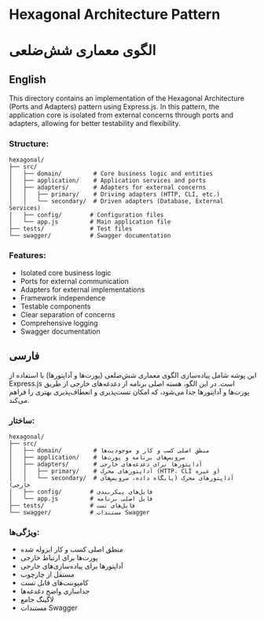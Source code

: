 # Hexagonal Architecture Pattern
# الگوی معماری شش‌ضلعی

## English
This directory contains an implementation of the Hexagonal Architecture (Ports and Adapters) pattern using Express.js. In this pattern, the application core is isolated from external concerns through ports and adapters, allowing for better testability and flexibility.

### Structure:
```
hexagonal/
├── src/
│   ├── domain/         # Core business logic and entities
│   ├── application/    # Application services and ports
│   ├── adapters/       # Adapters for external concerns
│   │   ├── primary/    # Driving adapters (HTTP, CLI, etc.)
│   │   └── secondary/  # Driven adapters (Database, External Services)
│   ├── config/        # Configuration files
│   └── app.js         # Main application file
├── tests/             # Test files
└── swagger/           # Swagger documentation
```

### Features:
- Isolated core business logic
- Ports for external communication
- Adapters for external implementations
- Framework independence
- Testable components
- Clear separation of concerns
- Comprehensive logging
- Swagger documentation

## فارسی
این پوشه شامل پیاده‌سازی الگوی معماری شش‌ضلعی (پورت‌ها و آداپتورها) با استفاده از Express.js است. در این الگو، هسته اصلی برنامه از دغدغه‌های خارجی از طریق پورت‌ها و آداپتورها جدا می‌شود، که امکان تست‌پذیری و انعطاف‌پذیری بهتری را فراهم می‌کند.

### ساختار:
```
hexagonal/
├── src/
│   ├── domain/         # منطق اصلی کسب و کار و موجودیت‌ها
│   ├── application/    # سرویس‌های برنامه و پورت‌ها
│   ├── adapters/       # آداپتورها برای دغدغه‌های خارجی
│   │   ├── primary/    # آداپتورهای محرک (HTTP، CLI و غیره)
│   │   └── secondary/  # آداپتورهای محرک (پایگاه داده، سرویس‌های خارجی)
│   ├── config/        # فایل‌های پیکربندی
│   └── app.js         # فایل اصلی برنامه
├── tests/             # فایل‌های تست
└── swagger/           # مستندات Swagger
```

### ویژگی‌ها:
- منطق اصلی کسب و کار ایزوله شده
- پورت‌ها برای ارتباط خارجی
- آداپتورها برای پیاده‌سازی‌های خارجی
- مستقل از چارچوب
- کامپوننت‌های قابل تست
- جداسازی واضح دغدغه‌ها
- لاگینگ جامع
- مستندات Swagger 